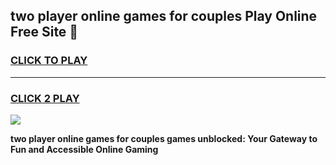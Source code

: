 
## two player online games for couples Play Online Free Site 👋
<h3>
<a href="https://download.freeplayer.one?title=two_player_online_games_for_couples&ref=21F">CLICK TO PLAY</a></h3>
<hr>

<h3>
<a href="https://download.freeplayer.one?title=two_player_online_games_for_couples&ref=21F">CLICK 2 PLAY</a>
  
</h3>

<a href="https://download.freeplayer.one?title=two_player_online_games_for_couples&ref=21F"><img src="https://cdnb.artstation.com/p/assets/images/images/032/539/853/original/anto-thomas-button-gif.gif"></a>


**two player online games for couples games unblocked: Your Gateway to Fun and Accessible Online Gaming**
